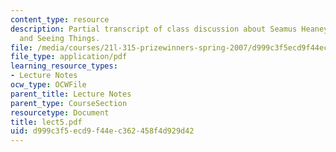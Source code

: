 ```yaml
---
content_type: resource
description: Partial transcript of class discussion about Seamus Heaney, Field Work,
  and Seeing Things.
file: /media/courses/21l-315-prizewinners-spring-2007/d999c3f5ecd9f44ec362458f4d929d42_lect5.pdf
file_type: application/pdf
learning_resource_types:
- Lecture Notes
ocw_type: OCWFile
parent_title: Lecture Notes
parent_type: CourseSection
resourcetype: Document
title: lect5.pdf
uid: d999c3f5-ecd9-f44e-c362-458f4d929d42
---
```

